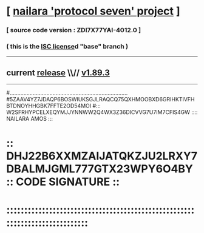 
# [ [nailara 'protocol seven' project](http://nailara.network/) ]

### [ source code version : ZDI7X77YAI-4012.0 ]

### ( this is the [ISC license](license)d "base" branch )
---
## current [release](https://github.com/nailara-technologies/protocol-7/releases) \\\\// [v1.89.3](https://github.com/nailara-technologies/protocol-7/releases/tag/v1.89.3)
---

#.............................................................................
#5ZAAV4YZ7JDAQP6BOSWIUKSGJLRAQCQ75QXHMOOBXD6GRIHKTIVFHBTDNOYHHGBK7FFTE2OD54MOI
#::: W2SFRHYPCELXEQYMJJYNNWW2Q4WX3Z36DICVVG7U7IM7CFIS4GW :::: NAILARA AMOS :::
# :: DHJ22B6XXMZAIJATQKZJU2LRXY7DBALMJGML777GTX23WPY6O4BY :: CODE SIGNATURE ::
# ::::::::::::::::::::::::::::::::::::::::::::::::::::::::::::::::::::::::::::

